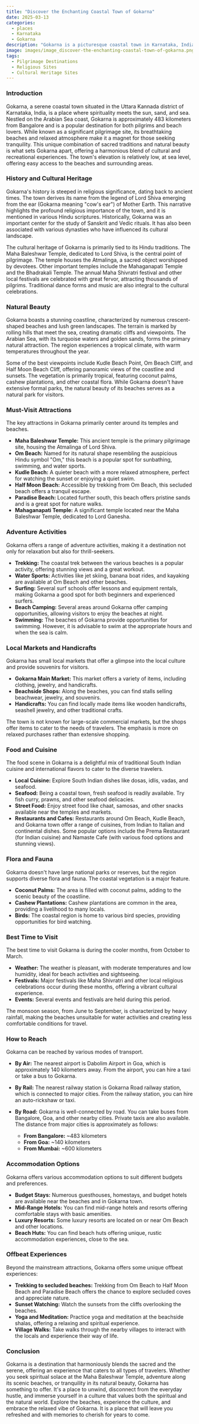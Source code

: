 ```yaml
---
title: "Discover the Enchanting Coastal Town of Gokarna"
date: 2025-03-13
categories:
  - places
  - Karnataka
  - Gokarna
description: "Gokarna is a picturesque coastal town in Karnataka, India, known for its pristine beaches, vibrant marine life, and the iconic Gokarneshwari Temple. It offers a perfect blend of natural beauty, cultural heritage, and adventure activities like water sports and trekking to nearby destinations such as Om Beach and Dhareshwar Temple."
image: images/image_discover-the-enchanting-coastal-town-of-gokarna.png
tags: 
  - Pilgrimage Destinations
  - Religious Sites
  - Cultural Heritage Sites
---
```



### **Introduction**

Gokarna, a serene coastal town situated in the Uttara Kannada district of Karnataka, India, is a place where spirituality meets the sun, sand, and sea. Nestled on the Arabian Sea coast, Gokarna is approximately 483 kilometers from Bangalore and is a popular destination for both pilgrims and beach lovers. While known as a significant pilgrimage site, its breathtaking beaches and relaxed atmosphere make it a magnet for those seeking tranquility. This unique combination of sacred traditions and natural beauty is what sets Gokarna apart, offering a harmonious blend of cultural and recreational experiences. The town's elevation is relatively low, at sea level, offering easy access to the beaches and surrounding areas.

### **History and Cultural Heritage**

Gokarna's history is steeped in religious significance, dating back to ancient times. The town derives its name from the legend of Lord Shiva emerging from the ear (Gokarna meaning "cow's ear") of Mother Earth. This narrative highlights the profound religious importance of the town, and it is mentioned in various Hindu scriptures. Historically, Gokarna was an important center for the study of Sanskrit and Vedic rituals. It has also been associated with various dynasties who have influenced its cultural landscape.

The cultural heritage of Gokarna is primarily tied to its Hindu traditions. The Maha Baleshwar Temple, dedicated to Lord Shiva, is the central point of pilgrimage. The temple houses the Atmalinga, a sacred object worshipped by devotees. Other important temples include the Mahaganapati Temple and the Bhadrakali Temple. The annual Maha Shivratri festival and other local festivals are celebrated with great fervor, attracting thousands of pilgrims. Traditional dance forms and music are also integral to the cultural celebrations.

###  **Natural Beauty**

Gokarna boasts a stunning coastline, characterized by numerous crescent-shaped beaches and lush green landscapes. The terrain is marked by rolling hills that meet the sea, creating dramatic cliffs and viewpoints. The Arabian Sea, with its turquoise waters and golden sands, forms the primary natural attraction. The region experiences a tropical climate, with warm temperatures throughout the year.

Some of the best viewpoints include Kudle Beach Point, Om Beach Cliff, and Half Moon Beach Cliff, offering panoramic views of the coastline and sunsets. The vegetation is primarily tropical, featuring coconut palms, cashew plantations, and other coastal flora. While Gokarna doesn't have extensive formal parks, the natural beauty of its beaches serves as a natural park for visitors. <placeholder image tag for scenic view of Gokarna beaches>

### **Must-Visit Attractions**

The key attractions in Gokarna primarily center around its temples and beaches.

*   **Maha Baleshwar Temple:** This ancient temple is the primary pilgrimage site, housing the Atmalinga of Lord Shiva. <placeholder image tag for Maha Baleshwar Temple>
*   **Om Beach:** Named for its natural shape resembling the auspicious Hindu symbol "Om," this beach is a popular spot for sunbathing, swimming, and water sports. <placeholder image tag for Om Beach>
*   **Kudle Beach:** A quieter beach with a more relaxed atmosphere, perfect for watching the sunset or enjoying a quiet swim.
*   **Half Moon Beach:** Accessible by trekking from Om Beach, this secluded beach offers a tranquil escape.
*   **Paradise Beach:** Located further south, this beach offers pristine sands and is a great spot for nature walks.
*   **Mahaganapati Temple:** A significant temple located near the Maha Baleshwar Temple, dedicated to Lord Ganesha.

### **Adventure Activities**

Gokarna offers a range of adventure activities, making it a destination not only for relaxation but also for thrill-seekers.

*   **Trekking:** The coastal trek between the various beaches is a popular activity, offering stunning views and a great workout.
*   **Water Sports:** Activities like jet skiing, banana boat rides, and kayaking are available at Om Beach and other beaches.
*   **Surfing:** Several surf schools offer lessons and equipment rentals, making Gokarna a good spot for both beginners and experienced surfers.
*   **Beach Camping:** Several areas around Gokarna offer camping opportunities, allowing visitors to enjoy the beaches at night.
*   **Swimming:** The beaches of Gokarna provide opportunities for swimming. However, it is advisable to swim at the appropriate hours and when the sea is calm.

### **Local Markets and Handicrafts**

Gokarna has small local markets that offer a glimpse into the local culture and provide souvenirs for visitors.

*   **Gokarna Main Market:** This market offers a variety of items, including clothing, jewelry, and handicrafts.
*   **Beachside Shops:** Along the beaches, you can find stalls selling beachwear, jewelry, and souvenirs.
*   **Handicrafts:** You can find locally made items like wooden handicrafts, seashell jewelry, and other traditional crafts.

The town is not known for large-scale commercial markets, but the shops offer items to cater to the needs of travelers. The emphasis is more on relaxed purchases rather than extensive shopping.

### **Food and Cuisine**

The food scene in Gokarna is a delightful mix of traditional South Indian cuisine and international flavors to cater to the diverse travelers.

*   **Local Cuisine:** Explore South Indian dishes like dosas, idlis, vadas, and seafood.
*   **Seafood:** Being a coastal town, fresh seafood is readily available. Try fish curry, prawns, and other seafood delicacies.
*   **Street Food:** Enjoy street food like chaat, samosas, and other snacks available near the temples and markets.
*   **Restaurants and Cafes:** Restaurants around Om Beach, Kudle Beach, and Gokarna town offer a range of cuisines, from Indian to Italian and continental dishes. Some popular options include the Prema Restaurant (for Indian cuisine) and Namaste Cafe (with various food options and stunning views).

### **Flora and Fauna**

Gokarna doesn't have large national parks or reserves, but the region supports diverse flora and fauna. The coastal vegetation is a major feature.

*   **Coconut Palms:** The area is filled with coconut palms, adding to the scenic beauty of the coastline.
*   **Cashew Plantations:** Cashew plantations are common in the area, providing a livelihood to many locals.
*   **Birds:** The coastal region is home to various bird species, providing opportunities for bird watching.

### **Best Time to Visit**

The best time to visit Gokarna is during the cooler months, from October to March.

*   **Weather:** The weather is pleasant, with moderate temperatures and low humidity, ideal for beach activities and sightseeing.
*   **Festivals:** Major festivals like Maha Shivratri and other local religious celebrations occur during these months, offering a vibrant cultural experience.
*   **Events:** Several events and festivals are held during this period.

The monsoon season, from June to September, is characterized by heavy rainfall, making the beaches unsuitable for water activities and creating less comfortable conditions for travel.

### **How to Reach**

Gokarna can be reached by various modes of transport.

*   **By Air:** The nearest airport is Dabolim Airport in Goa, which is approximately 140 kilometers away. From the airport, you can hire a taxi or take a bus to Gokarna.
*   **By Rail:** The nearest railway station is Gokarna Road railway station, which is connected to major cities. From the railway station, you can hire an auto-rickshaw or taxi.
*   **By Road:** Gokarna is well-connected by road. You can take buses from Bangalore, Goa, and other nearby cities. Private taxis are also available. The distance from major cities is approximately as follows:

    *   **From Bangalore:** ~483 kilometers
    *   **From Goa:** ~140 kilometers
    *   **From Mumbai:** ~600 kilometers

### **Accommodation Options**

Gokarna offers various accommodation options to suit different budgets and preferences.

*   **Budget Stays:** Numerous guesthouses, homestays, and budget hotels are available near the beaches and in Gokarna town.
*   **Mid-Range Hotels:** You can find mid-range hotels and resorts offering comfortable stays with basic amenities.
*   **Luxury Resorts:** Some luxury resorts are located on or near Om Beach and other locations.
*   **Beach Huts:** You can find beach huts offering unique, rustic accommodation experiences, close to the sea. <placeholder image tag for a beach hut or guesthouse>

### **Offbeat Experiences**

Beyond the mainstream attractions, Gokarna offers some unique offbeat experiences:

*   **Trekking to secluded beaches:** Trekking from Om Beach to Half Moon Beach and Paradise Beach offers the chance to explore secluded coves and appreciate nature.
*   **Sunset Watching:** Watch the sunsets from the cliffs overlooking the beaches.
*   **Yoga and Meditation:** Practice yoga and meditation at the beachside shalas, offering a relaxing and spiritual experience.
*   **Village Walks:** Take walks through the nearby villages to interact with the locals and experience their way of life.

### **Conclusion**

Gokarna is a destination that harmoniously blends the sacred and the serene, offering an experience that caters to all types of travelers. Whether you seek spiritual solace at the Maha Baleshwar Temple, adventure along its scenic beaches, or tranquility in its natural beauty, Gokarna has something to offer. It's a place to unwind, disconnect from the everyday hustle, and immerse yourself in a culture that values both the spiritual and the natural world. Explore the beaches, experience the culture, and embrace the relaxed vibe of Gokarna. It is a place that will leave you refreshed and with memories to cherish for years to come.


